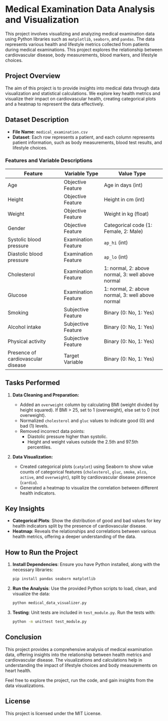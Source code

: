# Medical Examination Data Analysis and Visualization

This project involves visualizing and analyzing medical examination data using Python libraries such as `matplotlib`, `seaborn`, and `pandas`. The data represents various health and lifestyle metrics collected from patients during medical examinations. This project explores the relationship between cardiovascular disease, body measurements, blood markers, and lifestyle choices.

## Project Overview

The aim of this project is to provide insights into medical data through data visualization and statistical calculations. We explore key health metrics and visualize their impact on cardiovascular health, creating categorical plots and a heatmap to represent the data effectively.

## Dataset Description

- **File Name**: `medical_examination.csv`
- **Dataset**: Each row represents a patient, and each column represents patient information, such as body measurements, blood test results, and lifestyle choices.

### Features and Variable Descriptions

| Feature                     | Variable Type        | Value Type                                  |
|-----------------------------|----------------------|---------------------------------------------|
| Age                         | Objective Feature    | Age in days (int)                           |
| Height                      | Objective Feature    | Height in cm (int)                          |
| Weight                      | Objective Feature    | Weight in kg (float)                        |
| Gender                      | Objective Feature    | Categorical code (1: Female, 2: Male)       |
| Systolic blood pressure     | Examination Feature  | `ap_hi` (int)                               |
| Diastolic blood pressure    | Examination Feature  | `ap_lo` (int)                               |
| Cholesterol                 | Examination Feature  | 1: normal, 2: above normal, 3: well above normal |
| Glucose                     | Examination Feature  | 1: normal, 2: above normal, 3: well above normal |
| Smoking                     | Subjective Feature   | Binary (0: No, 1: Yes)                      |
| Alcohol intake              | Subjective Feature   | Binary (0: No, 1: Yes)                      |
| Physical activity           | Subjective Feature   | Binary (0: No, 1: Yes)                      |
| Presence of cardiovascular disease | Target Variable | Binary (0: No, 1: Yes)                      |

## Tasks Performed

1. **Data Cleaning and Preparation:**
   - Added an `overweight` column by calculating BMI (weight divided by height squared). If BMI > 25, set to 1 (overweight), else set to 0 (not overweight).
   - Normalized `cholesterol` and `gluc` values to indicate good (0) and bad (1) levels.
   - Removed incorrect data points:
     - Diastolic pressure higher than systolic.
     - Height and weight values outside the 2.5th and 97.5th percentiles.

2. **Data Visualization:**
   - Created categorical plots (`catplot`) using Seaborn to show value counts of categorical features (`cholesterol`, `gluc`, `smoke`, `alco`, `active`, and `overweight`), split by cardiovascular disease presence (`cardio`).
   - Generated a heatmap to visualize the correlation between different health indicators.

## Key Insights

- **Categorical Plots**: Show the distribution of good and bad values for key health indicators split by the presence of cardiovascular disease.
- **Heatmap**: Reveals the relationships and correlations between various health metrics, offering a deeper understanding of the data.

## How to Run the Project

1. **Install Dependencies**:
   Ensure you have Python installed, along with the necessary libraries:

   ```bash
   pip install pandas seaborn matplotlib
   ```

2. **Run the Analysis**:
   Use the provided Python scripts to load, clean, and visualize the data:

   ```bash
   python medical_data_visualizer.py
   ```

3. **Testing**:
   Unit tests are included in `test_module.py`. Run the tests with:

   ```bash
   python -m unittest test_module.py
   ```

## Conclusion

This project provides a comprehensive analysis of medical examination data, offering insights into the relationship between health metrics and cardiovascular disease. The visualizations and calculations help in understanding the impact of lifestyle choices and body measurements on heart health.

Feel free to explore the project, run the code, and gain insights from the data visualizations.

## License

This project is licensed under the MIT License.
